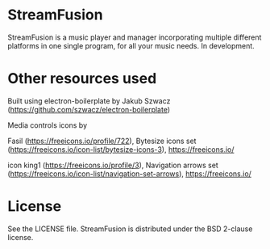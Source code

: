 # StreamFusion

StreamFusion is a music player and manager incorporating multiple different platforms in one single program, for all your music needs. In development.

# Other resources used

Built using electron-boilerplate by Jakub Szwacz (https://github.com/szwacz/electron-boilerplate)

Media controls icons by

  Fasil (https://freeicons.io/profile/722), Bytesize icons set (https://freeicons.io/icon-list/bytesize-icons-3), https://freeicons.io/

  icon king1 (https://freeicons.io/profile/3), Navigation arrows set (https://freeicons.io/icon-list/navigation-set-arrows), https://freeicons.io/

# License

See the LICENSE file. StreamFusion is distributed under the BSD 2-clause license.
